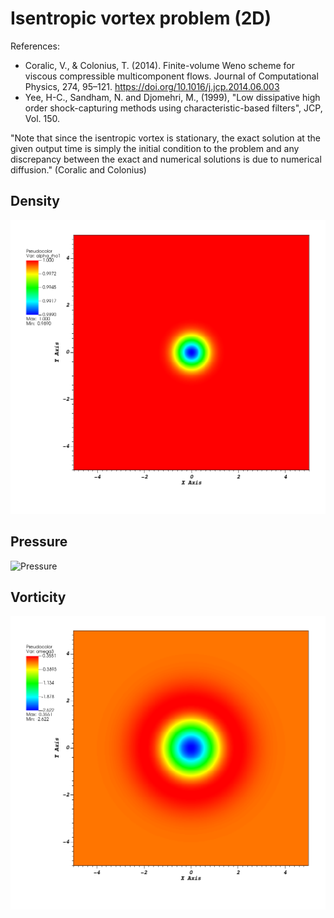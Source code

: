 # Isentropic vortex problem (2D)

References:
* Coralic, V., & Colonius, T. (2014). Finite-volume Weno scheme for viscous compressible multicomponent flows. Journal of Computational Physics, 274, 95–121. https://doi.org/10.1016/j.jcp.2014.06.003
* Yee, H-C., Sandham, N. and Djomehri, M., (1999), "Low dissipative high order shock-capturing methods using characteristic-based filters", JCP, Vol. 150.

"Note that since the isentropic vortex is stationary, the exact solution at the given output time is simply the initial condition to the problem and any discrepancy
between the exact and numerical solutions is due to numerical diffusion." (Coralic and Colonius)

## Density

![Density](alpha_rho1.png)

## Pressure

![Pressure](pres.png)

## Vorticity

![Vorticity](omega_wrt3.png)
